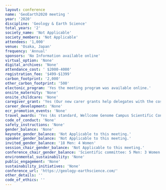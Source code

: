 ```yaml
---
layout: conference 
name: 'GeoEarth2020 meeting '
year: '2020'
discipline: 'Geology & Earth Science'
total_years: '2'
society_name: 'Not Applicable'
society_members: 'Not Applicable'
attendees: '1,000'
venue: 'Osaka, Japan'
frequency: 'Annual'
sponsors: 'No Information available online'
virtual_option: 'None'
digital_archives: 'None'
attendance_cost: ' $2000-4000'
registration_fee: '$499-$1399'
carbon_footprint: '2,000'
other_carbon_footprint: '500'
electonic_program: 'Yes the meeting program was available online.'
onsite_maternity: 'None'
onsite_childcare: 'None'
caregiver_grant: 'Yes (Our new carer grants help delegates with the costs of caring for children or dependent family members while attending our Wellcome Genome Campus events. The grants can be used to pay for childcare/care at home (e.g. babysitter, carer) or at a registered provider while the delegate is at the event. For terms and conditions and to apply for a carer grant, please download the Carer Grant application form below.)'
career_development: 'None'
ecr_promotion_events: 'None'
travel_awards: 'Yes (As standard, Wellcome Genome Campus Scientific Conferences offers a limited number of registration bursaries are available for PhD students to attend our conferences, covering up to 50percent of the registration fee. Sometimes extra bursaries are made possible by conference sponsors.)'
code_of_conduct: 'None'
safety_instructions: 'None'
gender_balance: 'None'
keynote_gender_balance: 'Not Applicable to this meeting.'
speaker_gender_balance: 'Not Applicable to this meeting.'
invited_gender_balance: '18 Men: 4 Women'
session_chair_gender_balance: 'Not Applicable to this meeting.'
conference_chair_gender_balance: 'Scientific committee: 5 Men: 3 Women'
environmental_sustainability: 'None'
public_engagement: 'None'
sustainability_initiatives: 'None'
conference_url: 'https://geology-earthscience.com/'
other_details: ''
code_of_ethics: ''
---
```

